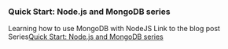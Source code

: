 ### Quick Start: Node.js and MongoDB series
Learning how to use MongoDB with NodeJS
Link to the blog post Series[Quick Start: Node.js and MongoDB series](https://www.mongodb.com/blog/post/quick-start-nodejs-mongodb--how-to-get-connected-to-your-database)